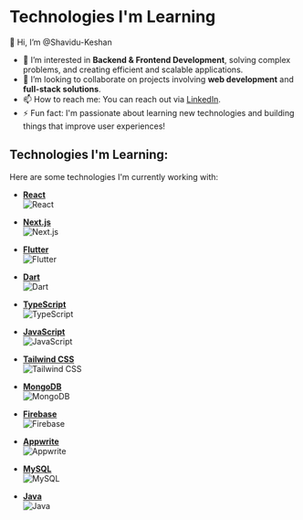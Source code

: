 # Technologies I'm Learning

👋 Hi, I’m @Shavidu-Keshan

- 👀 I’m interested in **Backend & Frontend Development**, solving complex problems, and creating efficient and scalable applications.
- 💞️ I’m looking to collaborate on projects involving **web development** and **full-stack solutions**.
- 📫 How to reach me: You can reach out via [LinkedIn](https://www.linkedin.com/in/shavidu-keshan-0737412b4/).
- ⚡ Fun fact: I'm passionate about learning new technologies and building things that improve user experiences!

## Technologies I'm Learning:
Here are some technologies I'm currently working with:

- **[React](https://reactjs.org)**  
  ![React](https://cdn.jsdelivr.net/npm/simple-icons@v6/icons/react.svg)
  
- **[Next.js](https://nextjs.org/)**  
  ![Next.js](https://cdn.jsdelivr.net/npm/simple-icons@v6/icons/nextdotjs.svg)

- **[Flutter](https://flutter.dev/)**  
  ![Flutter](https://cdn.jsdelivr.net/npm/simple-icons@v6/icons/flutter.svg)

- **[Dart](https://dart.dev/)**  
  ![Dart](https://cdn.jsdelivr.net/npm/simple-icons@v6/icons/dart.svg)

- **[TypeScript](https://www.typescriptlang.org/)**  
  ![TypeScript](https://cdn.jsdelivr.net/npm/simple-icons@v6/icons/typescript.svg)

- **[JavaScript](https://developer.mozilla.org/en-US/docs/Web/JavaScript)**  
  ![JavaScript](https://cdn.jsdelivr.net/npm/simple-icons@v6/icons/javascript.svg)

- **[Tailwind CSS](https://tailwindcss.com/)**  
  ![Tailwind CSS](https://cdn.jsdelivr.net/npm/simple-icons@v6/icons/tailwindcss.svg)

- **[MongoDB](https://www.mongodb.com/)**  
  ![MongoDB](https://cdn.jsdelivr.net/npm/simple-icons@v6/icons/mongodb.svg)

- **[Firebase](https://firebase.google.com/)**  
  ![Firebase](https://cdn.jsdelivr.net/npm/simple-icons@v6/icons/firebase.svg)

- **[Appwrite](https://appwrite.io/)**  
  ![Appwrite](https://cdn.jsdelivr.net/npm/simple-icons@v6/icons/appwrite.svg)

- **[MySQL](https://www.mysql.com/)**  
  ![MySQL](https://cdn.jsdelivr.net/npm/simple-icons@v6/icons/mysql.svg)

- **[Java](https://www.oracle.com/java/)**  
  ![Java](https://cdn.jsdelivr.net/npm/simple-icons@v6/icons/java.svg)
